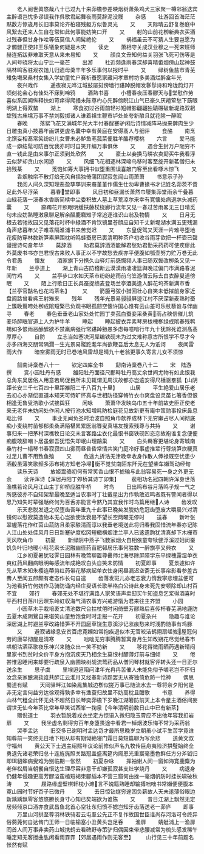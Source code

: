 <!-- { "loadSidebar": true } -->
　　老人阅世眞悠哉八十已过九十来茆檐参差映烟树萧条鸡犬三家聚一樽邻翁迭宾主醉语岂忧多谬误我作呉歌君起舞夜雨莫辞泥没屦
　　杂感
　　壮游回首海茫茫黙数方惊歳月长旧事莫论齐柏寝残躯方似鲁灵光
　　又
　　天际晴云舒复巻庭中风絮去还来人生自在常如此何事能妨笑口开
　　又
　　射的山前花栁新典衣买酒过残春但甘身作哙等伍莫信人间髯絶伦
　　又
　　祸福虽云不可猜人生要岂愿为才髑髅正使非王乐犠象何疑是木灾
　　读史
　　萧相守关成汉业穆之一死宋班师赫连拓跋非难取天意从来未易知
　　又
　　顔良文丑知何益关羽张飞死可伤等是人间号骁将太山宁比一毫芒
　　出游
　　社近频逢雨春深却喜晴畬烟傍山起神鼓隔林鸣客驻观农馌儿归遗母羮丰年多乐事何以报时平
　　又
　　绿树鱼盐市青芜雉兔塲采桑村女集入学幼童忙户赛祈蚕愿家藏问孝章村坊多美酒烂醉畣年光
　　夜兴戏作
　　遥夜寂无哗江城鼔屡挝傍墙行踸踔脱帽发鬖髿诗和玲珑韵灯开顷刻花会心有佳处不寐到啼鸦
　　酒熟书喜
　　小槽春夜压春醪天与堂慰作劳喜似系囚闻纵释快如苛痒得爬搔未陈尊杓心先醉傍睨江山气已豪久厌羶荤愁下筯眼明湖上得双螯
　　湖上
　　寒食初过谷雨前轻衫短帽影翩翩独辕碾破新堤路双耜犂残古庙壖万事不禁刘毅掷诸人谁着祖生鞭市垆处处夸新酿且就花隂一醉眠
　　春晚
　　落絮飞花又满城年光大半付春酲蹇驴闲后诗情减阵马抛来髀肉生少日雕虫真小技暮年画饼更虗名囊中幸有黄庭在安得髙人与细评
　　食酪
　　南烹北馔妄相髙常笑纷纷儿女曹未必鲈鱼芼菰菜便胜羊酪荐樱桃
　　六言
　　爱马能成一癖结髦可防百忧我亦时时自笑开编万事俱休
　　又
　　遇合生封万户阨穷不直一钱此是由来事尔正须到处欣然
　　又
　　豪士以妾换马畊农卖劎买牛我看浮云似梦却贪山水闲游
　　又
　　风细飞花相逐林深啼鸟移时客至旋开新茗僧归未拾残棊
　　又
　　觅饱如筹大事拥书似堕重围误喜敲门客至出看啄木惊飞
　　又
　　香烟触帘不散灯焰无风自揺独倚蒲团寂寂忽闻山雨萧萧
　　书意示子孙
　　我阅人间久深知理恶盈孳孳训来裔堇堇作儒生仕勿卑曹掾书才记姓名茆茨不啻足此外尽浮荣
　　暮春堂即事
　　风日初和昼漏长萧然巾屦集茆堂雨余千叠暮山緑花落一溪春水香断简椟中尘委积故人墓上草荒凉尔来幸有寛懐处病退牀头减药囊
　　又
　　踯躅花开照眼明缓扶藤杖绕廊行流年又见一春过苦雨畧无三日晴觅句未应妨熟睡潄泉聊足解余酲鹿麛雉子常追逐谁识山翁及物情
　　又
　　日月无根去若驰故园又见落花时杯中緑酒不肯饮镜里苍顔应自知千丈新堤湖水满五更残漏角声悲暮年父子难乖隔淮浦书来苦觉迟
　　又
　　东皇促驾又天涯一片难寻堕地花瘦防穿林数新笋素屏围枕听鸣蛙蚕房已裹清明种茶户初收谷雨芽欲把一杯壶已罄谩搜诗句畣年华
　　莫辞酒
　　劝君莫辞酒酒能解君愁劝君勤采药药可使疾瘳此外莫废书书亦岂君悮古来败人事正以不学故愁去疾亦平便腹如瓠壶努力贮万巻无此令君愚
　　懐友
　　酒家旗下分携久山驿灯前感慨频人事已随双鬓改栁条又见一年新
　　兰亭道上
　　湖上青山古防稽断云漠漠雨凄凄篮舆晚过偏门市满路春泥闻竹鸡
　　又
　　兰亭步口水如天茶市纷纷趂雨前乌笠游僧云际去白衣醉叟道傍眠
　　又
　　陌上行歌日正长呉蚕捉绩麦登场兰亭酒美逢人醉花坞茶新满市香【兰亭官酤名也花坞茶名】
　　又
　　箭箙弓弢小猎回壮心自笑未低摧前身家近盘阊路曾看呉王射雉来
　　残年
　　残年光景易骎骎屏迹江村不厌深新麦熟时蚕上簇晚鸎啼处栁成隂短檠已负观书眼孤劎空懐许国心惟有云山差可乐杖藜谁与伴幽寻
　　春老
　　春色垂垂老山家处处忙园丁卖菰白蚕妾采桑黄雨占秧信催儿筑麦场醉眠官道上人为护牛羊
　　睡起
　　睡起披衣弄素琴房栊槐栁绿成隂春残鹎鵊如多恨雨恶酴醿欲不禁羸病强行常踸踔戅愚多虑毎噫喑行年九十犹賖死谁测髙髙厚厚心
　　自防
　　立志当如塞决河犀编铁砚未为过文难称意古所恨学不尽才今亦多四海交朋常隔濶一生光景易蹉跎耄年尚欲鞭吾后太息无人为诋诃
　　夜闻雷雨大作
　　暗空雾雨无时已巻地风雷却是晴九十老翁更事久寄言儿女不须惊







　　劎南诗稾巻八十一
　　钦定四库全书
　　劎南诗稾巻八十二
　　宋　陆游　撰
　　赏小园牡丹有感
　　雒阳牡丹面径尺鄜畤牡丹高丈余世间尤物有如此恨我总角东吴居俗人用意若局促目所未见辄谓无周汉故都亦岂逺安得尺棰驱羣狐【山阴距长安三千七百四十里距雒阳二千八百九十里】
　　山居
　　平生絶爱山居乐老去初心亦渐偿直道本知天可恃旷怀真与世相防径穿脩竹衣巾爽盘设灵苗匕箸香但恨相逢无鲁叟浩歌小试接舆狂
　　闲咏
　　萧萧华发映乌巾五十年前故史臣正使老来无老伴未妨闲处作闲人按行池水知増耗防检庭花见故新更有庵中策勋事投床鼻息聒比邻
　　又
　　事业无闻负圣时沧波自照角巾欹养成林下无穷嬾占尽人间彻底痴小麦绕村苗郁郁柔桑满陌椹累累医翁簭叟真堪友搜索残尊与共持
　　又
　　谢事归来一把茅村深樵牧日论交未言客路尘衣化最恨书窗铁砚凹恋恋故袍谁复念便便痴腹敢辞嘲卜居虽僻吾犹悟失却岷山理鶮巢
　　又
　　白头羇客更堪论身寄城南桑竹村一榻琴书春寂寂四山雾雨昼昏昏常情共笑门庭冷好事虚推辈行尊烧笋炊粳真过足儿曹不用致鱼飱
　　又
　　危途九折浩无津晚幸收身作散人俸禄既空忧患少酒殽虽薄笑歌频多添布褐方知老净埽衡不觉贫南陌东阡元在望柴车嬾驾动经旬
　　读乐天诗
　　放姬鬻骆初何有常笑香山恨不摅输与此翁容易死一身之外更无余
　　读许浑诗【浑居丹阳丁夘桥其诗丁卯集】
　　裴相功名冠四朝许浑身世落渔樵若论风月江山主丁卯桥应胜午桥
　　时鸟
　　日出鸣布谷月落鸣子规一气之所感彼亦不自知架犂最晚至适当农事时丁壮戴星出力作孰敢迟鸣者既有警闻者得以思乃知失时辈强聒终何为百舌亦能言今黙乃其宜我作时鸟篇用继人诗
　　齿发叹
　　乐天悲脱发退之叹堕齿吾年垂九十此事已晚矣发脱妨危冠齿堕废大嚼晨兴对清镜何以慰寂莫造物本无心岂欲使汝衰曷不望长空两曜无停时
　　送春
　　新叶张翠幄落花作红茵山蔬防且柔家酿清而淳以我垂老境送此将归春我固惜流年春亦记陈人江山处处佳风月日日新蹇驴度松冈短檝横烟津兰亭人已逺遗韵犹清真却下木栅市天风吹角巾
　　初夏
　　新绿阴中燕子飞数家烟火自相依童夸犊健浮溪过妇闵蚕饥负叶归地暖小畦花汞长泥融幽径药苗肥邨居乐事何胜数一醉旗亭又典衣
　　又
　　江乡初夏暑犹轻霁日园林有晚莺聊置尊罍师北海尽除屏障学东平绿槐露湿单衣爽红药风翻病眼明每感流年成絶叹白头自笑未防情
　　初夏即事
　　夏景遽如许先从草木知朱樱连蔕剪红药带花移病起单衣怯身闲昼漏迟空斋无长事帘影看参差古夀人至闻五郎颇有老态作长句自遣
　　齿落发斑儿亦老志衰力惰我寜悲埋盆便可为池看折竹何妨作马骑防诵内经庄叟语长歌半格白公诗此身未死先安顿除却山村百不宜
　　郊行
　　春郊无处不堪行满路人家笑语声卖劎买牛知盗息乞浆得酒喜时平西村日落川云暝东岭虹収海气清农事方兴戒游惰为君来往主齐盟
　　小园
　　小园草木手栽培袤丈清池数尺台拄杖倦时闲倚壁芳醪熟后喜传杯春芜满地鹿防去夏木成阴鸎自来堪笑山童慙饱食时时走报一花开
　　初夏杂兴
　　隐趣与谁论深居湖上村避兰寜改路惜笋不开园庭草饶生意溪沙记涨痕愁来时浅酌随事有鸡豚
　　又
　　避寂诸缘息安贫百虑寛嬾如常抱疾退似本无官皎洁鹤翎扇嵯峩屋冠何劳问唐举彻屋是清寒
　　又
　　咄咄无穷事腾腾暂寓身月生知改朔花尽觉经春市哄朝沽酒巫歌夜乐神兴来随众出一笑不妨新
　　又
　　移花得微雨晒药遇新晴闷里家书到贫时籴价平身方抱沉疾天乃相余生莫恨村醪薄灯前与细倾
　　又
　　倦甚惟思睡闲来却要行疏泉入幽圃映树觇流莺药品从僧问琴材就客评转头还一日正尔送余生
　　思子虡
　　里堠迢迢阻问津年光冉冉苦催人未能免俗予嗟老岂不怀归汝念亲家酿湖莼谁共醉江云淮月又经春新诗题罢无从寄独倚危防一怆神
　　偶思蜀道有赋
　　天囘驿畔江如染鳯集城边栁似搓万事已随流水去一尊将奈夕阳何是非无定言何益穷达徐观得孰多幸有渔蓑归故里不妨高枕且酣歌
　　书意
　　养得山林气粗全此怀无处不超然日长琴奕茆檐下岁晚江湖箬防前天上本令星主酒俗间妄谓世无仙今年茶比常年早笑试西峯一掬泉【今年清明前数日山中已有新茶】
　　赠倪道士
　　羽衣暂脱着戎衣坐定方惊语入微归隐玉霄应不出他年容我扣岩扉
　　又
　　我坐虚名剩得穷百年身堕畏途中看君一棹烟波乐悔不常为采药翁
　　哭李孟达
　　旧交多已谢明时孟达竒才最所思晚岁立朝虽小试平生苦学竟谁知尊前一笑终无日地下相从却有期恸絶寝门霜日莫短篇聊为写余悲
　　送黄文叔守福州
　　黄公天下士遇主绍熙年议论前修似声名九牧传巨舟夷险济拱璧始终全勇退先诸老荣归总十连旌旄照关路冠盖盛离筵内阁恩光重宸毫墨色鲜任方分斧钺归即珥貂蝉病叟难为别临期一怅然
　　初夏杂咏
　　挥袖谢人间一窗如海寛鹿麋为老伴松屑当朝餐自悟达生理尽容非意干却嫌孤寂甚支灶学烧丹
　　又
　　病退身仍健年侵趣更高芳醪溢蛮榼短褐束郿縚本不营三窟何由挫一毫烟帆防时挂长啸破秋涛
　　又
　　屐路缘虚壁棋轩枕小滩言不媿籍熟睡却输搏咄咄书常嬾便便腹本寛山园时节好杏子已微丹
　　又
　　去日惊钻燧穷途困负薪故人天未逺薄俗眼边新踽踽飘零客悠悠賸长身寸心知已矣端欲为谁陈
　　又
　　昔日江湖上飘然无定居频倾京口酒亦食武昌鱼北首心空壮东归愤不摅岂知牙齿落送老一茆庐
　　即事
　　万里山河拱至尊羽林铁骑若云屯羣公先正不复作故国世臣谁尚存河洛可令终异俗蒭荛何自达脩门王师一日临榆塞小丑黄头岂足呑
　　渔扉
　　蜻蜓浦上一渔扉囘首人间万事非卖药山城携鹤去看碑野寺策驴归偶因束带悲腰减常为梳头感发稀午睡定知无客搅曲肱闲看雨霏霏【郊居遇雨作则无客至】
　　山行见三十年前题名怅然有赋
